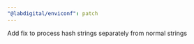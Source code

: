 ```yaml
---
"@labdigital/enviconf": patch
---
```


Add fix to process hash strings separately from normal strings
